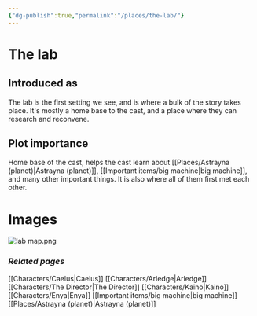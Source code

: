 ```yaml
---
{"dg-publish":true,"permalink":"/places/the-lab/"}
---
```


# The lab
## Introduced as
The lab is the first setting we see, and is where a bulk of the story takes place. It's mostly a home base to the cast, and a place where they can research and reconvene. 
## Plot importance
Home base of the cast, helps the cast learn about [[Places/Astrayna (planet)\|Astrayna (planet)]], [[Important items/big machine\|big machine]], and many other important things. It is also where all of them first met each other.
# Images
![lab map.png](/img/user/pngs/lab%20map.png)
### *Related pages*
[[Characters/Caelus\|Caelus]]
[[Characters/Arledge\|Arledge]]
[[Characters/The Director\|The Director]]
[[Characters/Kaino\|Kaino]]
[[Characters/Enya\|Enya]]
[[Important items/big machine\|big machine]]
[[Places/Astrayna (planet)\|Astrayna (planet)]]
